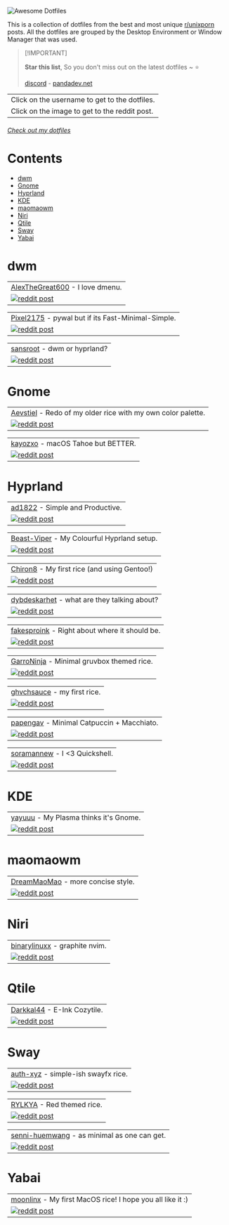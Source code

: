 ![Awesome Dotfiles](https://github.com/user-attachments/assets/a65d939e-8b2f-41a0-aebd-330573736b1a)

This is a collection of dotfiles from the best and most unique [r/unixporn](https://www.reddit.com/r/unixporn/) posts. All the dotfiles are grouped by the Desktop Environment or Window Manager that was used.

> \[!IMPORTANT]
>
> **Star this list**, So you don't miss out on the latest dotfiles \~ ⭐️
>
> [discord](https://discord.gg/invite/Y7SbYphVw9) - [pandadev.net](https://pandadev.net)

<table>
  <tbody>
    <tr>
      <td>Click on the username to get to the dotfiles.</td>
    </tr>
    <tr>
      <td>Click on the image to get to the reddit post.</td>
    </tr>
  </tbody>
</table>

###### [Check out my dotfiles](https://github.com/0PandaDEV/dotfiles)

# Contents

- [dwm](#dwm)
- [Gnome](#gnome)
- [Hyprland](#hyprland)
- [KDE](#kde)
- [maomaowm](#maomaowm)
- [Niri](#niri)
- [Qtile](#qtile)
- [Sway](#sway)
- [Yabai](#yabai)

# dwm

<table>
  <tr>
    <td>
      <a href="https://github.com/AlexTheGreat600/personal-dotfiles">AlexTheGreat600</a> - I love dmenu.
    </td>
  </tr>
  <tr>
    <td>
      <a href="https://www.reddit.com/r/unixporn/comments/1l4hm8r/dwm_i_love_dmenu/">
        <img src="https://github.com/user-attachments/assets/b6ecb8f7-5d9c-4ce8-947d-18f14340d228" alt="reddit post"/>
      </a>
    </td>
  </tr>
</table>

<table>
  <tr>
    <td>
      <a href="https://github.com/pixel2175/dots">Pixel2175</a> - pywal but if its Fast-Minimal-Simple.
    </td>
  </tr>
  <tr>
    <td>
      <a href="https://www.reddit.com/r/unixporn/comments/1l8hmzh/walrs_pywal_but_if_its_fastminimalsimple_with_dwm/">
        <img src="https://github.com/user-attachments/assets/cc1e64aa-41ee-431b-b21a-1b4d298cdc3f" alt="reddit post"/>
      </a>
    </td>
  </tr>
</table>

<table>
  <tr>
    <td>
      <a href="https://github.com/sansroot/dwm-dots">sansroot</a> - dwm or hyprland?
    </td>
  </tr>
  <tr>
    <td>
      <a href="https://www.reddit.com/r/unixporn/comments/1l7s0ak/dwm_or_hyprland/">
        <img src="https://github.com/user-attachments/assets/f0a725ca-a11c-44d4-a008-7a036a0a9332" alt="reddit post"/>
      </a>
    </td>
  </tr>
</table>

# Gnome

<table>
  <tr>
    <td>
      <a href="https://github.com/Aevstiel/Lycia-Dots/">Aevstiel</a> - Redo of my older rice with my own color palette.
    </td>
  </tr>
  <tr>
    <td>
      <a href="https://www.reddit.com/r/unixporn/comments/1l8j5au/oc_gnome_redo_of_my_older_rice_with_my_own_color/">
        <img src="https://github.com/user-attachments/assets/fbbd2643-df3d-4cb6-9716-3f8a66277599" alt="reddit post"/>
      </a>
    </td>
  </tr>
</table>

<table>
  <tr>
    <td>
      <a href="https://github.com/kayozxo/GNOME-macOS-Tahoe">kayozxo</a> - macOS Tahoe but BETTER.
    </td>
  </tr>
  <tr>
    <td>
      <a href="https://www.reddit.com/r/unixporn/comments/1l9dqpk/gnome_macos_tahoe_but_better/">
        <img src="https://github.com/user-attachments/assets/99cdd12b-19f1-40f0-b72a-fa9122dc9822" alt="reddit post"/>
      </a>
    </td>
  </tr>
</table>

# Hyprland

<table>
  <tr>
    <td>
      <a href="https://github.com/ad1822/hyprdots">ad1822</a> - Simple and Productive.
    </td>
  </tr>
  <tr>
    <td>
      <a href="https://www.reddit.com/r/unixporn/comments/1l858m2/hyprland_simple_and_productive/">
        <img src="https://github.com/user-attachments/assets/47121ee8-f207-496d-afa3-edc46be4ec26" alt="reddit post"/>
      </a>
    </td>
  </tr>
</table>

<table>
  <tr>
    <td>
      <a href="https://github.com/Beast-Viper/ViperDots-Hyprland">Beast-Viper</a> - My Colourful Hyprland setup.
    </td>
  </tr>
  <tr>
    <td>
      <a href="https://www.reddit.com/r/unixporn/comments/1it602x/hyprland_my_colourful_hyprland_setup/">
        <img src="https://github.com/user-attachments/assets/b3848b6b-6e3b-4537-9758-45bf10aa0e3c" alt="reddit post"/>
      </a>
    </td>
  </tr>
</table>

<table>
  <tr>
    <td>
      <a href="https://github.com/Chiron8/Glaciera-Dots">Chiron8</a> - My first rice (and using Gentoo!)
    </td>
  </tr>
  <tr>
    <td>
      <a href="https://www.reddit.com/r/unixporn/comments/1l6jpyz/hyprland_my_first_rice_and_using_gentoo/">
        <img src="https://github.com/user-attachments/assets/1c6edef5-45d7-470d-9206-27b91fb6c26f" alt="reddit post"/>
      </a>
    </td>
  </tr>
</table>

<table>
  <tr>
    <td>
      <a href="https://github.com/dybdeskarphet/dotfiles">dybdeskarhet</a> - what are they talking about?
    </td>
  </tr>
  <tr>
    <td>
      <a href="https://www.reddit.com/r/unixporn/comments/1l9ofd5/hyprland_what_are_they_talking_about/">
        <img src="https://github.com/user-attachments/assets/86bd889e-6286-4e56-a553-40560d761dc2" alt="reddit post"/>
      </a>
    </td>
  </tr>
</table>

<table>
  <tr>
    <td>
      <a href="https://github.com/fakesproink/NixOS-Configuration">fakesproink</a> - Right about where it should be.
    </td>
  </tr>
  <tr>
    <td>
      <a href="https://www.reddit.com/r/unixporn/comments/1l640yq/hyprland_right_about_where_it_should_be/">
        <img src="https://github.com/user-attachments/assets/83ba3dac-5811-4cf0-a67f-b23a22f16778" alt="reddit post"/>
      </a>
    </td>
  </tr>
</table>

<table>
  <tr>
    <td>
      <a href="https://github.com/GarroNinja/gruvbox-hyprland">GarroNinja</a> - Minimal gruvbox themed rice.
    </td>
  </tr>
  <tr>
    <td>
      <a href="https://www.reddit.com/r/unixporn/comments/1l72g6n/hyprland_minimal_gruvbox_themed_rice/">
        <img src="https://github.com/user-attachments/assets/4247b6eb-423d-43ef-a58d-08e5b7f2ad8e" alt="reddit post"/>
      </a>
    </td>
  </tr>
</table>

<table>
  <tr>
    <td>
      <a href="https://github.com/ghvchsauce/dotfiles">ghvchsauce</a> - my first rice.
    </td>
  </tr>
  <tr>
    <td>
      <a href="https://www.reddit.com/r/unixporn/comments/1l9nguq/hyprland_my_first_rice/">
        <img src="https://github.com/user-attachments/assets/e8b00cb3-576b-4abd-a780-dc63e58c8ac4" alt="reddit post"/>
      </a>
    </td>
  </tr>
</table>

<table>
  <tr>
    <td>
      <a href="https://github.com/papengav/dotfiles">papengav</a> - Minimal Catpuccin + Macchiato.
    </td>
  </tr>
  <tr>
    <td>
      <a href="https://www.reddit.com/r/unixporn/comments/1l7es0j/hyprland_minimal_catpuccin_macchiato/">
        <img src="https://github.com/user-attachments/assets/28206f12-a335-4c91-8c34-8c21259e7ad4" alt="reddit post"/>
      </a>
    </td>
  </tr>
</table>

<table>
  <tr>
    <td>
      <a href="https://github.com/caelestia-dots/shell">soramannew</a> - I <3 Quickshell.
    </td>
  </tr>
  <tr>
    <td>
      <a href="https://www.reddit.com/r/unixporn/comments/1l5ll27/hyprland_i_3_quickshell/">
        <img src="https://github.com/user-attachments/assets/c5e90732-25ac-48af-89b0-72c6cbe42497" alt="reddit post"/>
      </a>
    </td>
  </tr>
</table>

# KDE

<table>
  <tr>
    <td>
      <a href="https://github.com/yayuuu/my-configs/">yayuuu</a> - My Plasma thinks it's Gnome.
    </td>
  </tr>
  <tr>
    <td>
      <a href="https://www.reddit.com/r/unixporn/comments/1l96act/kde_my_plasma_thinks_its_gnome/">
        <img src="https://github.com/user-attachments/assets/ab125922-4d0a-4560-a861-65922cb16a40" alt="reddit post"/>
      </a>
    </td>
  </tr>
</table>

# maomaowm

<table>
  <tr>
    <td>
      <a href="https://github.com/DreamMaoMao/dotfile">DreamMaoMao</a> - more concise style.
    </td>
  </tr>
  <tr>
    <td>
      <a href="https://www.reddit.com/r/unixporn/comments/1l65s00/maomaowm_more_concise_style/">
        <img src="https://github.com/user-attachments/assets/2b433143-ec2b-4a3f-8207-b2333f592260" alt="reddit post"/>
      </a>
    </td>
  </tr>
</table>

# Niri

<table>
  <tr>
    <td>
      <a href="https://github.com/binarylinuxx/graphite-nvim">binarylinuxx</a> - graphite nvim.
    </td>
  </tr>
  <tr>
    <td>
      <a href="https://www.reddit.com/r/unixporn/comments/1l8b3vj/niri_graphite_ignis_widgets/">
        <img src="https://github.com/user-attachments/assets/5acc316a-1f50-471c-a5ff-a9ddcb1464b0" alt="reddit post"/>
      </a>
    </td>
  </tr>
</table>

# Qtile

<table>
  <tr>
    <td>
      <a href="https://github.com/darkkal44/cozytile">Darkkal44</a> - E-Ink Cozytile.
    </td>
  </tr>
  <tr>
    <td>
      <a href="https://www.reddit.com/r/unixporn/comments/1lc32hm/qtile_eink_cozytile/">
        <img src="https://github.com/user-attachments/assets/206c4158-dc3b-4515-b9b0-7032062f53b4" alt="reddit post"/>
      </a>
    </td>
  </tr>
</table>

# Sway

<table>
  <tr>
    <td>
      <a href="https://github.com/auth-xyz/sway">auth-xyz</a> - simple-ish swayfx rice.
    </td>
  </tr>
  <tr>
    <td>
      <a href="https://www.reddit.com/r/unixporn/comments/1l7rm37/sway_simpleish_swayfx_rice/">
        <img src="https://github.com/user-attachments/assets/6b80448e-0eb9-491d-b811-d0799947cfc4" alt="reddit post"/>
      </a>
    </td>
  </tr>
</table>

<table>
  <tr>
    <td>
      <a href="https://github.com/RYLKYA/rylkya.dotfiles">RYLKYA</a> - Red themed rice.
    </td>
  </tr>
  <tr>
    <td>
      <a href="https://www.reddit.com/r/unixporn/comments/1l3xwpc/swayfx_red_themed_rice/">
        <img src="https://github.com/user-attachments/assets/a10e6a6e-6a29-43e5-95b2-6ac4c21131b3" alt="reddit post"/>
      </a>
    </td>
  </tr>
</table>

<table>
  <tr>
    <td>
      <a href="https://github.com/senni-huemwang/dotfiles">senni-huemwang</a> - as minimal as one can get.
    </td>
  </tr>
  <tr>
    <td>
      <a href="https://www.reddit.com/r/unixporn/comments/1l4ohod/sway_as_minimal_as_one_can_get/">
        <img src="https://github.com/user-attachments/assets/c2ae4bc6-14dd-4ad8-bfd2-d2ad41e61d09" alt="reddit post"/>
      </a>
    </td>
  </tr>
</table>

# Yabai

<table>
  <tr>
    <td>
      <a href="https://github.com/moonlinx/dotfiles">moonlinx</a> - My first MacOS rice! I hope you all like it :)
    </td>
  </tr>
  <tr>
    <td>
      <a href="https://www.reddit.com/r/unixporn/comments/1l4eoyc/yabai_my_first_macos_rice_i_hope_you_all_like_it/">
        <img src="https://github.com/user-attachments/assets/578e4d81-648a-45c6-97e0-5ceefd429dd4" alt="reddit post"/>
      </a>
    </td>
  </tr>
</table>

